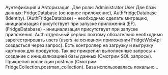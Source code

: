 Аунтефикация и Авторизация.
Две роли: Administrator User
Две базы данных: FridgeDatabase (основное приложение), AuthFridgeDatabase (Identity).
(AuthFridgeDatabase) - необходимо сделать миграцию, инициализация присутствует при запуске приложения (EF).
(FridgeDatabase) - инициализация присутствует при запуске приложения.
Auth отдельный сервис поэтому обязательно необходимо зарегестрировать users (users на основном приложении FridgeWebApi создасться через запрос).
Есть контроллер на загрузку и выгрузку картинок для продуктов.
Так же прикрепил выполненные запросы + создание с инициализацией базы данных (Смотрим SQL запросы).
Прикрепил коллекции postman (Смотрим FridgeCollection.postman_collection).
База использовалась локально...
